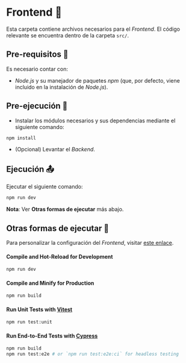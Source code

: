 # Frontend :white_square_button:

Esta carpeta contiene archivos necesarios para el *Frontend*. El código relevante se encuentra dentro de la carpeta `src/`.

## Pre-requisitos :memo:

Es necesario contar con:

- *Node.js* y su manejador de paquetes *npm* (que, por defecto, viene incluido en la instalación de *Node.js*).

## Pre-ejecución :nut_and_bolt:

- Instalar los módulos necesarios y sus dependencias mediante el siguiente comando:
```sh
npm install
```

- (Opcional) Levantar el *Backend*.

## Ejecución :outbox_tray:

Ejecutar el siguiente comando:
```sh
npm run dev
```

**Nota**: Ver **Otras formas de ejecutar** más abajo.

## Otras formas de ejecutar :bookmark_tabs:

Para personalizar la configuración del *Frontend*, visitar [este enlace](https://vitejs.dev/config/).

#### Compile and Hot-Reload for Development

```sh
npm run dev
```

#### Compile and Minify for Production

```sh
npm run build
```

#### Run Unit Tests with [Vitest](https://vitest.dev/)

```sh
npm run test:unit
```

#### Run End-to-End Tests with [Cypress](https://www.cypress.io/)

```sh
npm run build
npm run test:e2e # or `npm run test:e2e:ci` for headless testing
```
